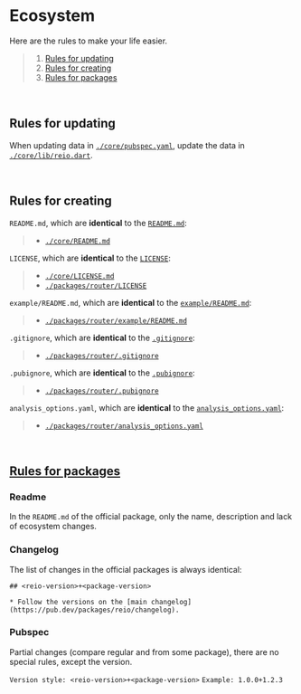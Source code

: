 # Ecosystem

Here are the rules to make your life easier.

> 1. [Rules for updating](https://github.com/MineEjo/reiodart/blob/master/.reio/ecosystem.md#rules-for-updating)
> 2. [Rules for creating](https://github.com/MineEjo/reiodart/blob/master/.reio/ecosystem.md#rules-for-creating)
> 3. [Rules for packages](https://github.com/MineEjo/reiodart/blob/master/.reio/ecosystem.md#rules-for-packages)

<br>

## Rules for updating

When updating data in [`./core/pubspec.yaml`](https://github.com/MineEjo/reiodart/blob/master/core/pubspec.yaml), update
the data in [`./core/lib/reio.dart`](https://github.com/MineEjo/reiodart/blob/master/core/lib/reio.dart).

<br>

## Rules for creating

`README.md`, which are **identical** to the [`README.md`](https://github.com/MineEjo/reiodart/blob/master/README.md):

> - [`./core/README.md`](https://github.com/MineEjo/reiodart/blob/master/core/README.md)


`LICENSE`, which are **identical** to the [`LICENSE`](https://github.com/MineEjo/reiodart/blob/master/LICENSE):

> - [`./core/LICENSE.md`](https://github.com/MineEjo/reiodart/blob/master/core/LICENSE)
> - [`./packages/router/LICENSE`](https://github.com/MineEjo/reiodart/blob/master/packages/router/LICENSE)

`example/README.md`, which are **identical** to
the [`example/README.md`](https://github.com/MineEjo/reiodart/blob/master/core/example/README.md):

> - [`./packages/router/example/README.md`](https://github.com/MineEjo/reiodart/blob/master/packages/router/example/README.md)

`.gitignore`, which are **identical** to
the [`.gitignore`](https://github.com/MineEjo/reiodart/blob/master/core/.gitignore):

> - [`./packages/router/.gitignore`](https://github.com/MineEjo/reiodart/blob/master/packages/router/.gitignore)

`.pubignore`, which are **identical** to
the [`.pubignore`](https://github.com/MineEjo/reiodart/blob/master/core/.pubignore):

> - [`./packages/router/.pubignore`](https://github.com/MineEjo/reiodart/blob/master/packages/router/.pubignore)

`analysis_options.yaml`, which are **identical** to
the [`analysis_options.yaml`](https://github.com/MineEjo/reiodart/blob/master/core/analysis_options.yaml):

> - [`./packages/router/analysis_options.yaml`](https://github.com/MineEjo/reiodart/blob/master/packages/router/analysis_options.yaml)

<br>

## [Rules for packages](https://github.com/MineEjo/reiodart/tree/master/packages)

### Readme

In the `README.md` of the official package, only the name, description and lack of ecosystem changes.

### Changelog

The list of changes in the official packages is always identical:

```
## <reio-version>+<package-version>

* Follow the versions on the [main changelog](https://pub.dev/packages/reio/changelog).
```

### Pubspec

Partial changes (compare regular and from some package), there are no special rules, except the version.

`Version style: <reio-version>+<package-version>`
`Example: 1.0.0+1.2.3`
